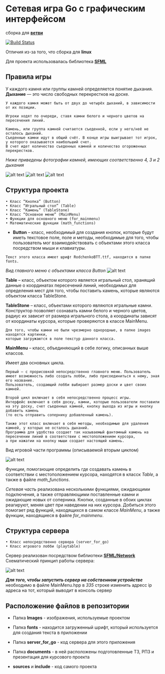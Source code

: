 # Сетевая игра Go с графическим интерфейсом

сборка для [**ветви**](https://github.com/vasiliykadikov/go_game/tree/Go_forCI)

[![Build Status](https://travis-ci.com/vasiliykadikov/go_game.svg?branch=Go_forCI)](https://travis-ci.com/vasiliykadikov/go_game)

Отличия из-за того, что сборка для **linux**

Для проекта использовалась библиотека   [**SFML**](https://github.com/SFML/SFML)

## Правила игры
У каждого камня или группы камней определяется понятие дыхания.
**Дыхание** — это число свободных перекрестков на доске.
```
У каждого камня может быть от двух до четырёх дыханий, в зависимости от их позиции.
```
```
Игроки ходят по очереди, ставя камни белого и черного цветов на пересечения линий.
```
```
Камень, или группа камней считается съеденной, если у него/неё не осталось дыханий.
Съеденные камни идут в общий счёт. В конце игры выигрывает тот игрок, у которого оказывается наибольший счет.
В счет идет количество съеденных камней и количество огороженных перекрестков.
```
*Ниже приведены фотографии камней, имеющих соответственно 4, 3 и 2 дыхания*

![alt text](https://github.com/vasiliykadikov/go_game/blob/main/Images_for_md/1.png?raw=true)
![alt text](https://github.com/vasiliykadikov/go_game/blob/main/Images_for_md/2.png?raw=true)
![alt text](https://github.com/vasiliykadikov/go_game/blob/main/Images_for_md/3.png?raw=true)
## Структура проекта
    • Класс “Кнопка” (Button)
    • Класс “Игральный стол” (Table)
    • Класс “Камень” (TableStone)
    • Класс “Основное меню” (MainMenu)
    • Функции для основного меню (for_mainmenu)
    • Математические функции (math_functions)

- **Button** – класс, необходимый для создания кнопок, которые будут иметь текстовое поле, поле и методы,
необходимые для того, чтобы пользователь мог взаимодействовать с объектами этого класса посредством мыши и клавиатуры.
```
Текст этого класса имеет шрифт RodchenkoBTT.ttf, находится в папке fonts. 
```

*Вид главного меню с объектами класса Button*
![alt text](https://github.com/vasiliykadikov/go_game/blob/main/Images_for_md/4.png?raw=true)

**Table** – класс, объектом которого является игральный стол, хранящий данные о координатах пересечений линий,
необходимых для определения мест для того, чтобы поставить камень, которые являются объектом класса TableStone.

**TableStone** – класс, объектами которого являются игральные камни. Конструктор позволяет сознавать камни белого и черного цветов,
радиус их зависит от размера игрального стола, а координаты зависят от координаты курсора, которые проверяются в классе MainMenu.
```
Для того, чтобы камни не были чрезмерно однородные, в папке images находятся картинки,
которые загружаются в поле текстур данного класса.
```
**MainMenu** – класс, объединяющий в себе логику, описанных выше классов.

Имеет два основных цикла. 
```
Первый — с прорисовкой непосредственно главного меню. Пользователь имеет возможность либо создать лобби, либо присоединиться к нему, зная его название.
Пользователь, создающий лобби выбирает размер доски и цвет своих камней. 
```
```
Второй цикл включает в себя непосредственно процесс игры. 
Интерфейс включает в себя доску, камни, которые пользователи поставили на эту доску, счет съеденных камней, кнопку выхода из игры и кнопку добавить камень
(то есть отправить сопернику добавленный камень).
```
```
Также этот класс включает в себя методы, необходимые для удаления камней, у которых не осталось дыханий.
Программа для удобства создает так называемый фантомный камень на пересечении линий в соответствии с местоположением курсора,
а при нажатии на кнопку мыши создает настоящий камень.
```
Вид игровой части программы (описываемой вторым циклом)

![alt text](https://github.com/vasiliykadikov/go_game/blob/main/Images_for_md/5.png?raw=true)


Функции, помогающие определить где создавать камень в соответствии с местоположением курсора, находятся в класск  *Table*, а также в файле *math_functions*.


*Сетевая часть* реализована несколькими функциями, ожидающими подключения, а также отправляющими поставленные камни и ожидающие новых от соперника.
Кнопки, созданные в обоих циклах реагируют, меняя цвет при наведении на них курсора.
Добиться этого помогает ряд функций, находящихся в самом классе *MainMenu*, а также функции, находящиеся в файле  *for_mainmenu*.

## Структура сервера
    • Класс непосредственно сервера (server_for_go)
    • Класс игрового лобби (playtable)
Сервер реализован посредством библиотеки [**SFML/Network**](https://www.sfml-dev.org/documentation/2.5.1/group__network.php)
Схематический принцип работы сервера:

![alt text](https://github.com/vasiliykadikov/go_game/blob/main/Images_for_md/6.png?raw=true)

***Для того, чтобы запустить сервер на собственном устройстве***
необходимо в файле MainMenu.hpp в *335* строке изменить адресс ip адреса на тот, который выводит в консоль сервер

## Расположение файлов в репозитории

- Папка **Images** - изображения, используемые проектом

- Папка **fonts** - находится загруженный шрифт, который используется для создания текста в приложении

- Папка **server_for_go** - код сервера для этого приложения

- Папка **documents** - в ней расположены подготовленные ТЗ, РПЗ и презентация для курсового проекта

- **sources** и **include** - код самого проекта


